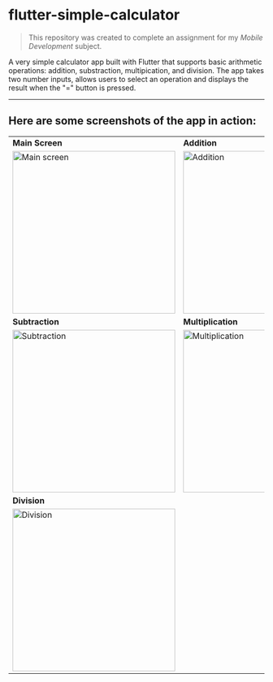 # flutter-simple-calculator

> This repository was created to complete an assignment for my *Mobile Development* subject.

A very simple calculator app built with Flutter that supports basic arithmetic operations: addition, substraction, multipication, and division. The app takes two number inputs, allows users to select an operation and displays the result when the "=" button is pressed.

---

## Here are some screenshots of the app in action:

<table>
  <tr>
    <td><b>Main Screen</b></td>
    <td><b>Addition</b></td>
  </tr>
  <tr>
    <td><img src="https://drive.google.com/uc?export=view&id=169twJElbgIK5FQFNVUCtxcYmmRNVE0AC" alt="Main screen" width="320"></td>
    <td><img src="https://drive.google.com/uc?export=view&id=1HQy2_YgymHde_b2FOb_SILuHvAPvx0mm" alt="Addition" width="320"></td>
  </tr>
  <tr>
    <td><b>Subtraction</b></td>
    <td><b>Multiplication</b></td>
  </tr>
  <tr>
    <td><img src="https://drive.google.com/uc?export=view&id=1zcyzGd7Kk4H0bMFVfnD5xl3RYUr_2jjh" alt="Subtraction" width="320"></td>
    <td><img src="https://drive.google.com/uc?export=view&id=1WjmcAvLl7V_VQ2oC3N8yw798V_FlXeGX" alt="Multiplication" width="320"></td>
  </tr>
  <tr>
    <td><b>Division</b></td>
    <td></td>
  </tr>
  <tr>
    <td><img src="https://drive.google.com/uc?export=view&id=1kUXnRoO6RClQGJDoKb-TbO5COhwF3Tn2" alt="Division" width="320"></td>
    <td></td>
  </tr>
</table>
